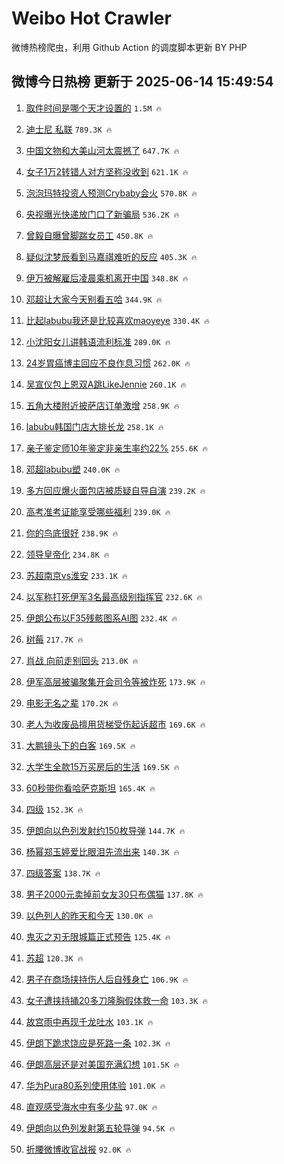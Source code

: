 # Weibo Hot Crawler 



微博热榜爬虫，利用 Github Action 的调度脚本更新 BY PHP 


## 微博今日热榜 更新于 2025-06-14 15:49:54 
1. [取件时间是哪个天才设置的](https://s.weibo.com/weibo?q=%E5%8F%96%E4%BB%B6%E6%97%B6%E9%97%B4%E6%98%AF%E5%93%AA%E4%B8%AA%E5%A4%A9%E6%89%8D%E8%AE%BE%E7%BD%AE%E7%9A%84&t=31&band_rank=1&Refer=top) `1.5M 🔥` 

1. [迪士尼 私联](https://s.weibo.com/weibo?q=%E8%BF%AA%E5%A3%AB%E5%B0%BC%20%E7%A7%81%E8%81%94&t=31&band_rank=2&Refer=top) `789.3K 🔥` 

1. [中国文物和大美山河太震撼了](https://s.weibo.com/weibo?q=%23%E4%B8%AD%E5%9B%BD%E6%96%87%E7%89%A9%E5%92%8C%E5%A4%A7%E7%BE%8E%E5%B1%B1%E6%B2%B3%E5%A4%AA%E9%9C%87%E6%92%BC%E4%BA%86%23&t=31&band_rank=3&Refer=top) `647.7K 🔥` 

1. [女子1万2转错人对方坚称没收到](https://s.weibo.com/weibo?q=%23%E5%A5%B3%E5%AD%901%E4%B8%872%E8%BD%AC%E9%94%99%E4%BA%BA%E5%AF%B9%E6%96%B9%E5%9D%9A%E7%A7%B0%E6%B2%A1%E6%94%B6%E5%88%B0%23&t=31&band_rank=4&Refer=top) `621.1K 🔥` 

1. [泡泡玛特投资人预测Crybaby会火](https://s.weibo.com/weibo?q=%23%E6%B3%A1%E6%B3%A1%E7%8E%9B%E7%89%B9%E6%8A%95%E8%B5%84%E4%BA%BA%E9%A2%84%E6%B5%8BCrybaby%E4%BC%9A%E7%81%AB%23&t=31&band_rank=5&Refer=top) `570.8K 🔥` 

1. [央视曝光快递放门口了新骗局](https://s.weibo.com/weibo?q=%23%E5%A4%AE%E8%A7%86%E6%9B%9D%E5%85%89%E5%BF%AB%E9%80%92%E6%94%BE%E9%97%A8%E5%8F%A3%E4%BA%86%E6%96%B0%E9%AA%97%E5%B1%80%23&t=31&band_rank=6&Refer=top) `536.2K 🔥` 

1. [曾毅自曝曾脚踹女员工](https://s.weibo.com/weibo?q=%23%E6%9B%BE%E6%AF%85%E8%87%AA%E6%9B%9D%E6%9B%BE%E8%84%9A%E8%B8%B9%E5%A5%B3%E5%91%98%E5%B7%A5%23&t=31&band_rank=7&Refer=top) `450.8K 🔥` 

1. [疑似沈梦辰看到马嘉祺难听的反应](https://s.weibo.com/weibo?q=%23%E7%96%91%E4%BC%BC%E6%B2%88%E6%A2%A6%E8%BE%B0%E7%9C%8B%E5%88%B0%E9%A9%AC%E5%98%89%E7%A5%BA%E9%9A%BE%E5%90%AC%E7%9A%84%E5%8F%8D%E5%BA%94%23&t=31&band_rank=8&Refer=top) `405.3K 🔥` 

1. [伊万被解雇后凌晨乘机离开中国](https://s.weibo.com/weibo?q=%23%E4%BC%8A%E4%B8%87%E8%A2%AB%E8%A7%A3%E9%9B%87%E5%90%8E%E5%87%8C%E6%99%A8%E4%B9%98%E6%9C%BA%E7%A6%BB%E5%BC%80%E4%B8%AD%E5%9B%BD%23&t=31&band_rank=9&Refer=top) `348.8K 🔥` 

1. [邓超让大家今天别看五哈](https://s.weibo.com/weibo?q=%23%E9%82%93%E8%B6%85%E8%AE%A9%E5%A4%A7%E5%AE%B6%E4%BB%8A%E5%A4%A9%E5%88%AB%E7%9C%8B%E4%BA%94%E5%93%88%23&t=31&band_rank=10&Refer=top) `344.9K 🔥` 

1. [比起labubu我还是比较喜欢maoyeye](https://s.weibo.com/weibo?q=%E6%AF%94%E8%B5%B7labubu%E6%88%91%E8%BF%98%E6%98%AF%E6%AF%94%E8%BE%83%E5%96%9C%E6%AC%A2maoyeye&t=31&band_rank=11&Refer=top) `330.4K 🔥` 

1. [小沈阳女儿讲韩语流利标准](https://s.weibo.com/weibo?q=%23%E5%B0%8F%E6%B2%88%E9%98%B3%E5%A5%B3%E5%84%BF%E8%AE%B2%E9%9F%A9%E8%AF%AD%E6%B5%81%E5%88%A9%E6%A0%87%E5%87%86%23&t=31&band_rank=12&Refer=top) `289.0K 🔥` 

1. [24岁胃癌博主回应不良作息习惯](https://s.weibo.com/weibo?q=%2324%E5%B2%81%E8%83%83%E7%99%8C%E5%8D%9A%E4%B8%BB%E5%9B%9E%E5%BA%94%E4%B8%8D%E8%89%AF%E4%BD%9C%E6%81%AF%E4%B9%A0%E6%83%AF%23&t=31&band_rank=13&Refer=top) `262.0K 🔥` 

1. [吴宣仪包上恩双A跳LikeJennie](https://s.weibo.com/weibo?q=%E5%90%B4%E5%AE%A3%E4%BB%AA%E5%8C%85%E4%B8%8A%E6%81%A9%E5%8F%8CA%E8%B7%B3LikeJennie&t=31&band_rank=14&Refer=top) `260.1K 🔥` 

1. [五角大楼附近披萨店订单激增](https://s.weibo.com/weibo?q=%23%E4%BA%94%E8%A7%92%E5%A4%A7%E6%A5%BC%E9%99%84%E8%BF%91%E6%8A%AB%E8%90%A8%E5%BA%97%E8%AE%A2%E5%8D%95%E6%BF%80%E5%A2%9E%23&t=31&band_rank=15&Refer=top) `258.9K 🔥` 

1. [labubu韩国门店大排长龙](https://s.weibo.com/weibo?q=%23labubu%E9%9F%A9%E5%9B%BD%E9%97%A8%E5%BA%97%E5%A4%A7%E6%8E%92%E9%95%BF%E9%BE%99%23&t=31&band_rank=16&Refer=top) `258.1K 🔥` 

1. [亲子鉴定师10年鉴定非亲生率约22%](https://s.weibo.com/weibo?q=%23%E4%BA%B2%E5%AD%90%E9%89%B4%E5%AE%9A%E5%B8%8810%E5%B9%B4%E9%89%B4%E5%AE%9A%E9%9D%9E%E4%BA%B2%E7%94%9F%E7%8E%87%E7%BA%A622%25%23&t=31&band_rank=17&Refer=top) `255.6K 🔥` 

1. [邓超labubu塑](https://s.weibo.com/weibo?q=%23%E9%82%93%E8%B6%85labubu%E5%A1%91%23&t=31&band_rank=18&Refer=top) `240.0K 🔥` 

1. [多方回应爆火面包店被质疑自导自演](https://s.weibo.com/weibo?q=%23%E5%A4%9A%E6%96%B9%E5%9B%9E%E5%BA%94%E7%88%86%E7%81%AB%E9%9D%A2%E5%8C%85%E5%BA%97%E8%A2%AB%E8%B4%A8%E7%96%91%E8%87%AA%E5%AF%BC%E8%87%AA%E6%BC%94%23&t=31&band_rank=19&Refer=top) `239.2K 🔥` 

1. [高考准考证能享受哪些福利](https://s.weibo.com/weibo?q=%E9%AB%98%E8%80%83%E5%87%86%E8%80%83%E8%AF%81%E8%83%BD%E4%BA%AB%E5%8F%97%E5%93%AA%E4%BA%9B%E7%A6%8F%E5%88%A9&t=31&band_rank=20&Refer=top) `239.0K 🔥` 

1. [你的鸟底很好](https://s.weibo.com/weibo?q=%E4%BD%A0%E7%9A%84%E9%B8%9F%E5%BA%95%E5%BE%88%E5%A5%BD&t=31&band_rank=21&Refer=top) `238.9K 🔥` 

1. [领导皇帝化](https://s.weibo.com/weibo?q=%E9%A2%86%E5%AF%BC%E7%9A%87%E5%B8%9D%E5%8C%96&t=31&band_rank=22&Refer=top) `234.8K 🔥` 

1. [苏超南京vs淮安](https://s.weibo.com/weibo?q=%23%E8%8B%8F%E8%B6%85%E5%8D%97%E4%BA%ACvs%E6%B7%AE%E5%AE%89%23&t=31&band_rank=23&Refer=top) `233.1K 🔥` 

1. [以军称打死伊军3名最高级别指挥官](https://s.weibo.com/weibo?q=%23%E4%BB%A5%E5%86%9B%E7%A7%B0%E6%89%93%E6%AD%BB%E4%BC%8A%E5%86%9B3%E5%90%8D%E6%9C%80%E9%AB%98%E7%BA%A7%E5%88%AB%E6%8C%87%E6%8C%A5%E5%AE%98%23&t=31&band_rank=24&Refer=top) `232.6K 🔥` 

1. [伊朗公布以F35残骸图系AI图](https://s.weibo.com/weibo?q=%23%E4%BC%8A%E6%9C%97%E5%85%AC%E5%B8%83%E4%BB%A5F35%E6%AE%8B%E9%AA%B8%E5%9B%BE%E7%B3%BBAI%E5%9B%BE%23&t=31&band_rank=25&Refer=top) `232.4K 🔥` 

1. [树莓](https://s.weibo.com/weibo?q=%E6%A0%91%E8%8E%93&t=31&band_rank=26&Refer=top) `217.7K 🔥` 

1. [肖战 向前走别回头](https://s.weibo.com/weibo?q=%E8%82%96%E6%88%98%20%E5%90%91%E5%89%8D%E8%B5%B0%E5%88%AB%E5%9B%9E%E5%A4%B4&t=31&band_rank=27&Refer=top) `213.0K 🔥` 

1. [伊军高层被骗聚集开会司令等被炸死](https://s.weibo.com/weibo?q=%23%E4%BC%8A%E5%86%9B%E9%AB%98%E5%B1%82%E8%A2%AB%E9%AA%97%E8%81%9A%E9%9B%86%E5%BC%80%E4%BC%9A%E5%8F%B8%E4%BB%A4%E7%AD%89%E8%A2%AB%E7%82%B8%E6%AD%BB%23&t=31&band_rank=28&Refer=top) `173.9K 🔥` 

1. [电影无名之辈](https://s.weibo.com/weibo?q=%E7%94%B5%E5%BD%B1%E6%97%A0%E5%90%8D%E4%B9%8B%E8%BE%88&t=31&band_rank=29&Refer=top) `170.2K 🔥` 

1. [老人为收废品擅用货梯受伤起诉超市](https://s.weibo.com/weibo?q=%23%E8%80%81%E4%BA%BA%E4%B8%BA%E6%94%B6%E5%BA%9F%E5%93%81%E6%93%85%E7%94%A8%E8%B4%A7%E6%A2%AF%E5%8F%97%E4%BC%A4%E8%B5%B7%E8%AF%89%E8%B6%85%E5%B8%82%23&t=31&band_rank=30&Refer=top) `169.6K 🔥` 

1. [大鹏镜头下的白客](https://s.weibo.com/weibo?q=%23%E5%A4%A7%E9%B9%8F%E9%95%9C%E5%A4%B4%E4%B8%8B%E7%9A%84%E7%99%BD%E5%AE%A2%23&t=31&band_rank=31&Refer=top) `169.5K 🔥` 

1. [大学生全款15万买房后的生活](https://s.weibo.com/weibo?q=%E5%A4%A7%E5%AD%A6%E7%94%9F%E5%85%A8%E6%AC%BE15%E4%B8%87%E4%B9%B0%E6%88%BF%E5%90%8E%E7%9A%84%E7%94%9F%E6%B4%BB&t=31&band_rank=32&Refer=top) `169.5K 🔥` 

1. [60秒带你看哈萨克斯坦](https://s.weibo.com/weibo?q=%2360%E7%A7%92%E5%B8%A6%E4%BD%A0%E7%9C%8B%E5%93%88%E8%90%A8%E5%85%8B%E6%96%AF%E5%9D%A6%23&t=31&band_rank=33&Refer=top) `165.4K 🔥` 

1. [四级](https://s.weibo.com/weibo?q=%E5%9B%9B%E7%BA%A7&t=31&band_rank=34&Refer=top) `152.3K 🔥` 

1. [伊朗向以色列发射约150枚导弹](https://s.weibo.com/weibo?q=%23%E4%BC%8A%E6%9C%97%E5%90%91%E4%BB%A5%E8%89%B2%E5%88%97%E5%8F%91%E5%B0%84%E7%BA%A6150%E6%9E%9A%E5%AF%BC%E5%BC%B9%23&t=31&band_rank=35&Refer=top) `144.7K 🔥` 

1. [杨幂郑玉婷爱比眼泪先流出来](https://s.weibo.com/weibo?q=%E6%9D%A8%E5%B9%82%E9%83%91%E7%8E%89%E5%A9%B7%E7%88%B1%E6%AF%94%E7%9C%BC%E6%B3%AA%E5%85%88%E6%B5%81%E5%87%BA%E6%9D%A5&t=31&band_rank=36&Refer=top) `140.3K 🔥` 

1. [四级答案](https://s.weibo.com/weibo?q=%E5%9B%9B%E7%BA%A7%E7%AD%94%E6%A1%88&t=31&band_rank=37&Refer=top) `138.7K 🔥` 

1. [男子2000元卖掉前女友30只布偶猫](https://s.weibo.com/weibo?q=%23%E7%94%B7%E5%AD%902000%E5%85%83%E5%8D%96%E6%8E%89%E5%89%8D%E5%A5%B3%E5%8F%8B30%E5%8F%AA%E5%B8%83%E5%81%B6%E7%8C%AB%23&t=31&band_rank=38&Refer=top) `137.8K 🔥` 

1. [以色列人的昨天和今天](https://s.weibo.com/weibo?q=%E4%BB%A5%E8%89%B2%E5%88%97%E4%BA%BA%E7%9A%84%E6%98%A8%E5%A4%A9%E5%92%8C%E4%BB%8A%E5%A4%A9&t=31&band_rank=39&Refer=top) `130.0K 🔥` 

1. [鬼灭之刃无限城篇正式预告](https://s.weibo.com/weibo?q=%E9%AC%BC%E7%81%AD%E4%B9%8B%E5%88%83%E6%97%A0%E9%99%90%E5%9F%8E%E7%AF%87%E6%AD%A3%E5%BC%8F%E9%A2%84%E5%91%8A&t=31&band_rank=40&Refer=top) `125.4K 🔥` 

1. [苏超](https://s.weibo.com/weibo?q=%E8%8B%8F%E8%B6%85&t=31&band_rank=41&Refer=top) `120.3K 🔥` 

1. [男子在商场挟持伤人后自残身亡](https://s.weibo.com/weibo?q=%23%E7%94%B7%E5%AD%90%E5%9C%A8%E5%95%86%E5%9C%BA%E6%8C%9F%E6%8C%81%E4%BC%A4%E4%BA%BA%E5%90%8E%E8%87%AA%E6%AE%8B%E8%BA%AB%E4%BA%A1%23&t=31&band_rank=42&Refer=top) `106.9K 🔥` 

1. [女子遭挟持捅20多刀隆胸假体救一命](https://s.weibo.com/weibo?q=%23%E5%A5%B3%E5%AD%90%E9%81%AD%E6%8C%9F%E6%8C%81%E6%8D%8520%E5%A4%9A%E5%88%80%E9%9A%86%E8%83%B8%E5%81%87%E4%BD%93%E6%95%91%E4%B8%80%E5%91%BD%23&t=31&band_rank=43&Refer=top) `103.3K 🔥` 

1. [故宫雨中再现千龙吐水](https://s.weibo.com/weibo?q=%23%E6%95%85%E5%AE%AB%E9%9B%A8%E4%B8%AD%E5%86%8D%E7%8E%B0%E5%8D%83%E9%BE%99%E5%90%90%E6%B0%B4%23&t=31&band_rank=44&Refer=top) `103.1K 🔥` 

1. [伊朗下跪求饶应是死路一条](https://s.weibo.com/weibo?q=%E4%BC%8A%E6%9C%97%E4%B8%8B%E8%B7%AA%E6%B1%82%E9%A5%B6%E5%BA%94%E6%98%AF%E6%AD%BB%E8%B7%AF%E4%B8%80%E6%9D%A1&t=31&band_rank=45&Refer=top) `102.3K 🔥` 

1. [伊朗高层还是对美国充满幻想](https://s.weibo.com/weibo?q=%E4%BC%8A%E6%9C%97%E9%AB%98%E5%B1%82%E8%BF%98%E6%98%AF%E5%AF%B9%E7%BE%8E%E5%9B%BD%E5%85%85%E6%BB%A1%E5%B9%BB%E6%83%B3&t=31&band_rank=46&Refer=top) `101.5K 🔥` 

1. [华为Pura80系列使用体验](https://s.weibo.com/weibo?q=%23%E5%8D%8E%E4%B8%BAPura80%E7%B3%BB%E5%88%97%E4%BD%BF%E7%94%A8%E4%BD%93%E9%AA%8C%23&t=31&band_rank=47&Refer=top) `101.0K 🔥` 

1. [直观感受海水中有多少盐](https://s.weibo.com/weibo?q=%23%E7%9B%B4%E8%A7%82%E6%84%9F%E5%8F%97%E6%B5%B7%E6%B0%B4%E4%B8%AD%E6%9C%89%E5%A4%9A%E5%B0%91%E7%9B%90%23&t=31&band_rank=48&Refer=top) `97.0K 🔥` 

1. [伊朗向以色列发射第五轮导弹](https://s.weibo.com/weibo?q=%23%E4%BC%8A%E6%9C%97%E5%90%91%E4%BB%A5%E8%89%B2%E5%88%97%E5%8F%91%E5%B0%84%E7%AC%AC%E4%BA%94%E8%BD%AE%E5%AF%BC%E5%BC%B9%23&t=31&band_rank=49&Refer=top) `94.5K 🔥` 

1. [折腰微博收官战报](https://s.weibo.com/weibo?q=%E6%8A%98%E8%85%B0%E5%BE%AE%E5%8D%9A%E6%94%B6%E5%AE%98%E6%88%98%E6%8A%A5&t=31&band_rank=50&Refer=top) `92.0K 🔥` 

